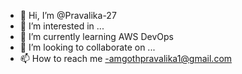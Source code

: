 - 👋 Hi, I’m @Pravalika-27
- 👀 I’m interested in ...
- 🌱 I’m currently learning AWS DevOps
- 💞️ I’m looking to collaborate on ...
- 📫 How to reach me -amgothpravalika1@gmail.com

<!---
Pravalika-27/Pravalika-27 is a ✨ special ✨ repository because its `README.md` (this file) appears on your GitHub profile.
You can click the Preview link to take a look at your changes.
--->
